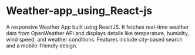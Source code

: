 # Weather-app_using_React-js

A responsive Weather App built using ReactJS. It fetches real-time weather data from OpenWeather API and displays details like temperature, humidity, wind speed, and weather conditions. Features include city-based search and a mobile-friendly design.
